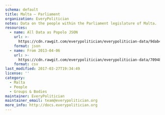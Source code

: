 ```yaml
---
schema: default
title: Malta — Parliament
organization: EveryPolitician
notes: Data on the people within the Parliament legislature of Malta.
resources:
  - name: All Data as Popolo JSON
    url: >-
      https://cdn.rawgit.com/everypolitician/everypolitician-data/9dab40aa604e98ddb4baf634213b6dffefb55665/data/Malta/Assembly/ep-popolo-v1.0.json
    format: json
  - name: From 2013-04-06
    url: >-
      https://cdn.rawgit.com/everypolitician/everypolitician-data/70948daa38536f202bb047865e9d52a7c012256f/data/Malta/Assembly/term-12.csv
    format: csv
last_modified: 2017-03-27T19:34:49
license: ''
category:
  - Malta
  - People
  - Groups & Bodies
maintainer: EveryPolitician
maintainer_email: team@everypolitician.org
more_info: http://docs.everypolitician.org
---
```

